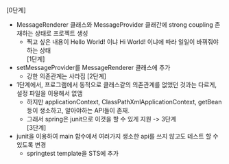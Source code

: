[0단계]
- MessageRenderer 클래스와 MessageProvider 클래간에 strong coupling 존재하는 상태로 프로젝트 생성
    - 찍고 싶은 내용이 Hello World! 이냐  Hi World! 이냐에 따라 일일이 바꿔줘야 하는 상태  
[1단계]
- setMessageProvider를 MessageRenderer 클래스에 추가
    - 강한 의존관계는 사라짐
[2단계]  
- 1단계에서, 프로그램에서 동적으로 클래스같의 의존관계를 없앴던 것과는 다르게, 설정 파일을 이용해서 없앰
    - 하지만 applicationContext, ClassPathXmlApplicationContext, getBean 등이 생소하고, 알아야하는 API들이 존재.
	- 그래서 spring은 junit으로 이것을 할 수 있게 지원 -> 3단계  
[3단계]
- junit을 이용하여 main 함수에서 여러가지 생소한 api를 쓰지 않고도 테스트 할 수 있도록 변경
    - springtest template을 STS에 추가 